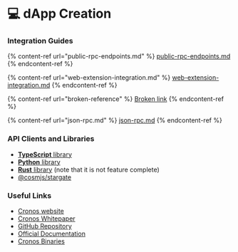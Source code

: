 # 💻 dApp Creation

### Integration Guides

{% content-ref url="public-rpc-endpoints.md" %}
[public-rpc-endpoints.md](public-rpc-endpoints.md)
{% endcontent-ref %}

{% content-ref url="web-extension-integration.md" %}
[web-extension-integration.md](web-extension-integration.md)
{% endcontent-ref %}

{% content-ref url="broken-reference" %}
[Broken link](broken-reference)
{% endcontent-ref %}

{% content-ref url="json-rpc.md" %}
[json-rpc.md](json-rpc.md)
{% endcontent-ref %}

### API Clients and Libraries

* [**TypeScript** library](https://github.com/crypto-org-chain/chain-jslib)
* [**Python** library](https://pypi.org/project/chainlibpy/#description)
* [**Rust** library](https://github.com/crypto-org-chain/chainlib-rs) (note that it is not feature complete)
* [@cosmjs/stargate](https://github.com/cosmos/cosmjs/tree/master/packages/stargate)

### Useful Links

* [Cronos website](https://cronos.org/)
* [Cronos Whitepaper](https://whitepaper.cronos.org/)
* [GitHub Repository](https://github.com/crypto-org-chain/cronos)
* [Official Documentation](https://docs.cronos.org/)
* [Cronos Binaries](https://github.com/crypto-org-chain/cronos/releases)
